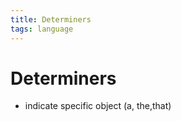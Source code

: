 ```yaml
---
title: Determiners
tags: language
---
```


# Determiners
- indicate specific object (a, the,that)


